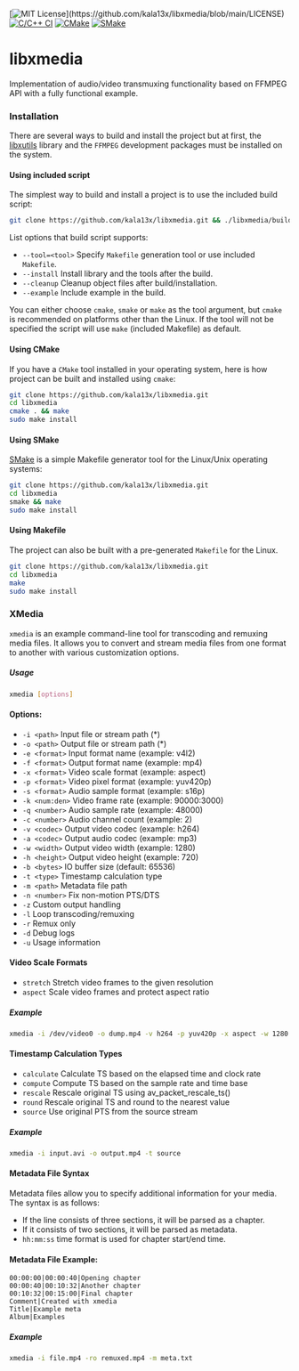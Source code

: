 [![MIT License](https://img.shields.io/badge/License-MIT-brightgreen.svg?)](https://github.com/kala13x/libxmedia/blob/main/LICENSE)
[![C/C++ CI](https://github.com/kala13x/libxmedia/actions/workflows/make.yml/badge.svg)](https://github.com/kala13x/libxmedia/actions/workflows/make.yml)
[![CMake](https://github.com/kala13x/libxmedia/actions/workflows/cmake.yml/badge.svg)](https://github.com/kala13x/libxmedia/actions)
[![SMake](https://github.com/kala13x/libxmedia/actions/workflows/smake.yml/badge.svg)](https://github.com/kala13x/libxmedia/actions/workflows/smake.yml)

# libxmedia
Implementation of audio/video transmuxing functionality based on FFMPEG API with a fully functional example.

### Installation
There are several ways to build and install the project but at first, the [libxutils](https://github.com/kala13x/libxutils) library and the `FFMPEG` development packages must be installed on the system.

#### Using included script
The simplest way to build and install a project is to use the included build script:

```bash
git clone https://github.com/kala13x/libxmedia.git && ./libxmedia/build.sh --install
```

List options that build script supports:

- `--tool=<tool>` Specify `Makefile` generation tool or use included `Makefile`.
- `--install` Install library and the tools after the build.
- `--cleanup` Cleanup object files after build/installation.
- `--example` Include example in the build.

You can either choose `cmake`, `smake` or `make` as the tool argument, but `cmake` is recommended on platforms other than the Linux.
If the tool will not be specified the script will use `make` (included Makefile) as default.

#### Using CMake
If you have a `CMake` tool installed in your operating system, here is how project can be built and installed using `cmake`:

```bash
git clone https://github.com/kala13x/libxmedia.git
cd libxmedia
cmake . && make
sudo make install
```

#### Using SMake
[SMake](https://github.com/kala13x/smake) is a simple Makefile generator tool for the Linux/Unix operating systems:

```bash
git clone https://github.com/kala13x/libxmedia.git
cd libxmedia
smake && make
sudo make install
```

#### Using Makefile
The project can also be built with a pre-generated `Makefile` for the Linux.

```bash
git clone https://github.com/kala13x/libxmedia.git
cd libxmedia
make
sudo make install
```

### XMedia
`xmedia` is an example command-line tool for transcoding and remuxing media files. It allows you to convert and stream media files from one format to another with various customization options.

##### Usage
```bash
xmedia [options]
```

#### Options:
- `-i <path>` Input file or stream path (*)
- `-o <path>` Output file or stream path (*)
- `-e <format>` Input format name (example: v4l2)
- `-f <format>` Output format name (example: mp4)
- `-x <format>` Video scale format (example: aspect)
- `-p <format>` Video pixel format (example: yuv420p)
- `-s <format>` Audio sample format (example: s16p)
- `-k <num:den>` Video frame rate (example: 90000:3000)
- `-q <number>` Audio sample rate (example: 48000)
- `-c <number>` Audio channel count (example: 2)
- `-v <codec>` Output video codec (example: h264)
- `-a <codec>` Output audio codec (example: mp3)
- `-w <width>` Output video width (example: 1280)
- `-h <height>` Output video height (example: 720)
- `-b <bytes>` IO buffer size (default: 65536)
- `-t <type>` Timestamp calculation type
- `-m <path>` Metadata file path
- `-n <number>` Fix non-motion PTS/DTS
- `-z` Custom output handling
- `-l` Loop transcoding/remuxing
- `-r` Remux only
- `-d` Debug logs
- `-u` Usage information

#### Video Scale Formats
- `stretch` Stretch video frames to the given resolution
- `aspect` Scale video frames and protect aspect ratio

##### Example
```bash
xmedia -i /dev/video0 -o dump.mp4 -v h264 -p yuv420p -x aspect -w 1280 -h 720
```

#### Timestamp Calculation Types
- `calculate` Calculate TS based on the elapsed time and clock rate
- `compute` Compute TS based on the sample rate and time base
- `rescale` Rescale original TS using av_packet_rescale_ts()
- `round` Rescale original TS and round to the nearest value
- `source` Use original PTS from the source stream

##### Example
```bash
xmedia -i input.avi -o output.mp4 -t source
```

#### Metadata File Syntax
Metadata files allow you to specify additional information for your media. The syntax is as follows:

- If the line consists of three sections, it will be parsed as a chapter.
- If it consists of two sections, it will be parsed as metadata.
- `hh:mm:ss` time format is used for chapter start/end time.

#### Metadata File Example:
```
00:00:00|00:00:40|Opening chapter
00:00:40|00:10:32|Another chapter
00:10:32|00:15:00|Final chapter
Comment|Created with xmedia
Title|Example meta
Album|Examples
```

##### Example
```bash
xmedia -i file.mp4 -ro remuxed.mp4 -m meta.txt
```